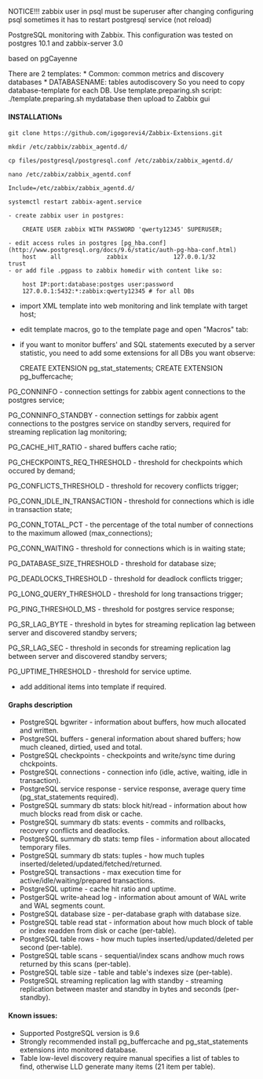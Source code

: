 NOTICE!!!
zabbix user in psql must be superuser
after changing configuring psql sometimes it has to restart postgresql service (not reload)

PostgreSQL monitoring with Zabbix.
This configuration was tested on postgres 10.1 and zabbix-server 3.0

based on pgCayenne 

There are 2 templates:
	* Common: common metrics and discovery databases
	* DATABASENAME: tables autodiscovery
	  So you need to copy database-template for each DB. Use template.preparing.sh script: 
	  	./template.preparing.sh mydatabase 
	  then upload to Zabbix gui

#### INSTALLATIONs

```
git clone https://github.com/igogorevi4/Zabbix-Extensions.git

mkdir /etc/zabbix/zabbix_agentd.d/

cp files/postgresql/postgresql.conf /etc/zabbix/zabbix_agentd.d/

nano /etc/zabbix/zabbix_agentd.conf

Include=/etc/zabbix/zabbix_agentd.d/

systemctl restart zabbix-agent.service
```
```
- create zabbix user in postgres:

	CREATE USER zabbix WITH PASSWORD 'qwerty12345' SUPERUSER;
	
- edit access rules in postgres [pg_hba.conf](http://www.postgresql.org/docs/9.6/static/auth-pg-hba-conf.html)
	host    all             zabbix             127.0.0.1/32            trust
- or add file .pgpass to zabbix homedir with content like so: 
	
	host IP:port:database:postges user:password
	127.0.0.1:5432:*:zabbix:qwerty12345 # for all DBs

```
- import XML template into web monitoring and link template with target host;

- edit template macros, go to the template page and open "Macros" tab:

- if you want to monitor buffers' and SQL statements executed by a server statistic, you need to add some extensions for all DBs you want observe:

	CREATE EXTENSION pg_stat_statements;
	CREATE EXTENSION pg_buffercache;

PG_CONNINFO - connection settings for zabbix agent connections to the postgres service;

PG_CONNINFO_STANDBY - connection settings for zabbix agent connections to the postgres service on standby servers, required for streaming replication lag monitoring;

PG_CACHE_HIT_RATIO - shared buffers cache ratio;

PG_CHECKPOINTS_REQ_THRESHOLD - threshold for checkpoints which occured by demand;

PG_CONFLICTS_THRESHOLD - threshold for recovery conflicts trigger;

PG_CONN_IDLE_IN_TRANSACTION - threshold for connections which is idle in transaction state;

PG_CONN_TOTAL_PCT - the percentage of the total number of connections to the maximum allowed (max_connections);

PG_CONN_WAITING - threshold for connections which is in waiting state;

PG_DATABASE_SIZE_THRESHOLD - threshold for database size;

PG_DEADLOCKS_THRESHOLD - threshold for deadlock conflicts trigger;

PG_LONG_QUERY_THRESHOLD - threshold for long transactions trigger;

PG_PING_THRESHOLD_MS - threshold for postgres service response;

PG_SR_LAG_BYTE - threshold in bytes for streaming replication lag between server and discovered standby servers;

PG_SR_LAG_SEC - threshold in seconds for streaming replication lag between server and discovered standby servers;

PG_UPTIME_THRESHOLD - threshold for service uptime.

- add additional items into template if required.

#### Graphs description
- PostgreSQL bgwriter - information about buffers, how much allocated and written.
- PostgreSQL buffers - general information about shared buffers; how much cleaned, dirtied, used and total.
- PostgreSQL checkpoints - checkpoints and write/sync time during chckpoints.
- PostgreSQL connections - connection info (idle, active, waiting, idle in transaction).
- PostgreSQL service response - service response, average query time (pg_stat_statements required).
- PostgreSQL summary db stats: block hit/read - information about how much blocks read from disk or cache.
- PostgreSQL summary db stats: events - commits and rollbacks, recovery conflicts and deadlocks.
- PostgreSQL summary db stats: temp files - information about allocated temporary files.
- PostgreSQL summary db stats: tuples - how much tuples inserted/deleted/updated/fetched/returned.
- PostgreSQL transactions - max execution time for active/idle/waiting/prepared transactions.
- PostgreSQL uptime - cache hit ratio and uptime.
- PostgerSQL write-ahead log - information about amount of WAL write and WAL segments count.
- PostgreSQL database size - per-database graph with database size.
- PostgreSQL table read stat - information about how much block of table or index readden from disk or cache (per-table).
- PostgreSQL table rows - how much tuples inserted/updated/deleted per second (per-table).
- PostgreSQL table scans - sequential/index scans andhow much rows returned by this scans (per-table).
- PostgreSQL table size - table and table's indexes size (per-table).
- PostgreSQL streaming replication lag with standby - streaming replication between master and standby in bytes and seconds (per-standby).

#### Known issues:
- Supported PostgreSQL version is 9.6
- Strongly recommended install pg_buffercache and pg_stat_statements extensions into monitored database.
- Table low-level discovery require manual specifies a list of tables to find, otherwise LLD generate many items (21 item per table).